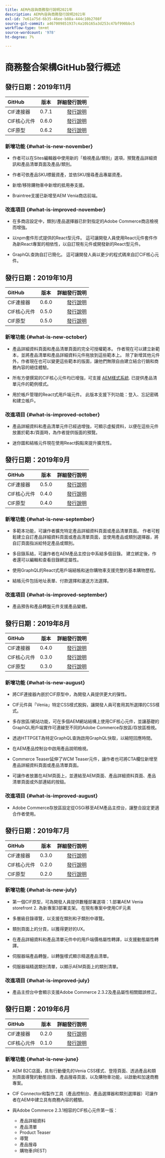 ```yaml
---
title: AEM內容與商務發行說明2021年
description: AEM內容與商務發行說明2021年
exl-id: 7e61a75d-6b35-46ee-b88a-444c10b2708f
source-git-commit: a467009851937c4a10b165a3d253c47bf990bbc5
workflow-type: tm+mt
source-wordcount: '978'
ht-degree: 7%

---
```


# 商務整合架構GitHub發行概述

## 發行日期：2019年11月

| GitHub | 版本 | 詳細發行說明 |
|:-------|:-----:|---------------------:|
| CIF連接器 | 0.7.1 | [發行說明](https://github.com/adobe/commerce-cif-connector/releases) |
| CIF核心元件 | 0.6.0 | [發行說明](https://github.com/adobe/aem-core-cif-components/releases) |
| CIF原型 | 0.6.2 | [發行說明](https://github.com/adobe/aem-cif-project-archetype/releases) |

### 新增功能 {#what-is-new-november}

* 作者可以在Sites編輯器中使用新的「檢視產品/類別」選項，預覽產品詳細資訊和產品清單頁面及產品/類別。

* 作者可依產品SKU標籤資產，並依SKU搜尋產品專屬資產。

* 新增/移除購物車中新增的抵用券支援。

* Braintree支援已新增至AEM Venia商店前端。

### 改進項目 {#what-is-improved-november}

* 在多商店設定中，類別/產品選擇器已針對指定的Adobe Commerce商店檢視而增強。

* 以npm套件形式提供的React型元件。 這可讓開發人員使用React元件套件作為新React專案的相依性，以自訂現有元件或開發新的React型元件。

* GraphQL查詢自訂已簡化。 這可讓開發人員以更少的程式碼來自訂CIF核心元件。

## 發行日期：2019年10月

| GitHub | 版本 | 詳細發行說明 |
|:-------|:-----:|---------------------:|
| CIF連接器 | 0.6.0 | [發行說明](https://github.com/adobe/commerce-cif-connector/releases) |
| CIF核心元件 | 0.5.0 | [發行說明](https://github.com/adobe/aem-core-cif-components/releases) |
| CIF原型 | 0.5.0 | [發行說明](https://github.com/adobe/aem-cif-project-archetype/releases) |

### 新增功能 {#what-is-new-october}

* 產品詳細資料頁面和產品清單頁面的完全可授權範本。 作者現在可以建立新範本，並將產品清單和產品詳細資料元件拖放到這些範本上。 除了新增其他元件外，作者現在也可以變更這些範本的版面，讓他們無限自由建立結合行銷和商務內容的絕佳體驗。

* 所有方便撰寫的CIF核心元件均已增強，可支援 [AEM樣式系統](https://helpx.adobe.com/experience-manager/6-5/sites/authoring/using/style-system.html). 已提供產品清單元件的範例樣式。

* 用於帳戶管理的React式用戶端元件。 此版本支援下列功能：登入、忘記密碼和建立帳戶。

### 改進項目 {#what-is-improved-october}

* 產品詳細資料和產品清單元件已經過增強，可顯示虛擬資料，以便在這些元件放置於範本/頁面時，為作者提供版面的預覽。

* 迷你圖和結帳元件現在使用React鈎點來提升擴充性。

## 發行日期：2019年9月

| GitHub | 版本 | 詳細發行說明 |
|:-------|:-----:|---------------------:|
| CIF連接器 | 0.5.0 | [發行說明](https://github.com/adobe/commerce-cif-connector/releases) |
| CIF核心元件 | 0.4.0 | [發行說明](https://github.com/adobe/aem-core-cif-components/releases) |
| CIF原型 | 0.4.0 | [發行說明](https://github.com/adobe/aem-cif-project-archetype/releases) |

### 新增功能 {#what-is-new-september}

* 多範本功能，可讓作者擴充特定產品詳細資料頁面或產品清單頁面。 作者可輕鬆建立自訂產品詳細資料頁面或產品清單頁面，並使用產品或類別選擇器，將自訂頁面指派給特定產品或類別。

* 多目錄系結，可讓作者在AEM產品主控台中系結多個目錄。 建立綁定後，作者還可以編輯和查看目錄綁定屬性。

* 使用GraphQL的React式用戶端結帳和迷你購物車支援完整的基本購物歷程。

* 結帳元件包括地址表單、付款選擇和運送方法選擇。

### 改進項目 {#what-is-improved-september}

* 產品預告和產品轉盤元件支援產品變體。

## 發行日期：2019年8月

| GitHub | 版本 | 詳細發行說明 |
|:-------|:-----:|---------------------:|
| CIF連接器 | 0.4.0 | [發行說明](https://github.com/adobe/commerce-cif-connector/releases) |
| CIF核心元件 | 0.3.0 | [發行說明](https://github.com/adobe/aem-core-cif-components/releases) |
| CIF原型 | 0.3.0 | [發行說明](https://github.com/adobe/aem-cif-project-archetype/releases) |

### 新增功能 {#what-is-new-august}

* 將CIF連接器內嵌於CIF原型中，為開發人員提供更大的彈性。

* CIF元件與「Venia」特定CSS樣式脫鈎，讓開發人員可套用其所選擇的CSS樣式。

* 多存放區/網站功能，可在多個AEM網站結構上使用CIF核心元件，並讓基礎的GraphQL用戶端實作可連線至不同的Adobe Commerce存放區/存放區檢視。

* 透過HTTPGET為特定GraphQL查詢啟用GraphQL快取，以縮短回應時間。

* 在AEM產品控制台中啟用產品說明檢視。

* Commerce Teaser延伸了WCM Teaser元件，讓作者也可將CTA欄位新增至產品詳細資料頁面或產品清單頁面。

* 可讓作者放置在AEM頁面上，並連結至AEM頁面、產品詳細資料頁面、產品清單頁面或外部連結的按鈕。

### 改進項目 {#what-is-improved-august}

* Adobe Commerce存放區設定從OSGi移至AEM產品主控台，讓整合設定更適合作者使用。

## 發行日期：2019年7月

| GitHub | 版本 | 詳細發行說明 |
|:-------|:-----:|---------------------:|
| CIF連接器 | 0.3.0 | [發行說明](https://github.com/adobe/commerce-cif-connector/releases) |
| CIF核心元件 | 0.2.0 | [發行說明](https://github.com/adobe/aem-core-cif-components/releases) |
| CIF原型 | 0.2.0 | [發行說明](https://github.com/adobe/aem-cif-project-archetype/releases) |

### 新增功能 {#what-is-new-july}

* 第一個CIF原型，可為開發人員提供數種部署選項：1.部署AEM Venia storefront 2. 為新專案3部署支架。 在現有專案中使用CIF元素

* 多層級目錄導覽，以支援在類別和子類別中導覽。

* 類別頁面上的分頁，以獲得更好的UX。

* 在產品詳細資料和產品清單元件中的用戶端價格屬性轉譯，以支援動態屬性轉譯。

* 伺服器端產品轉盤，以轉盤樣式顯示精選產品清單。

* 伺服器端精選類別清單，以顯示AEM頁面上的類別清單。

### 改進項目 {#what-is-improved-july}

* 產品主控台中會顯示支援Adobe Commerce 2.3.2及產品屬性相關錯誤修正。

## 發行日期：2019年6月

| GitHub | 版本 | 詳細發行說明 |
|:-------|:-----:|---------------------:|
| CIF連接器 | 0.2.0 | [發行說明](https://github.com/adobe/commerce-cif-connector/releases) |
| CIF核心元件 | 0.1.0 | [發行說明](https://github.com/adobe/aem-core-cif-components/releases) |

### 新增功能 {#what-is-new-june}

* AEM B2C店面，具有行動優先的Venia CSS樣式、登陸頁面、透過產品和類別頁面導覽的動態目錄、產品搜尋頁面，以及購物車功能，以啟動和加速商務專案。

* CIF Connector和製作工具（產品控制台、產品選擇器和類別選擇器）可讓作者在AEM中建立具有商務內容的體驗。

* 與Adobe Commerce 2.3.1相容的CIF核心元件第一版：
   * 產品詳細資料
   * 產品清單
   * Product Teaser
   * 導覽
   * 產品搜尋
   * 購物車(REST)

